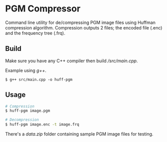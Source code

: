 # PGM Compressor

Command line utility for de/compressing PGM image files using Huffman compression algorithm. Compression outputs 2 files; the encoded file (.enc) and the frequency tree (.frq).

## Build
Make sure you have any C++ compiler then build  */src/main.cpp*.

Example using *g++*.
```
$ g++ src/main.cpp -o huff-pgm
```
## Usage
```sh
# Compression
$ huff-pgm image.pgm

# Decompression
$ huff-pgm image.enc -t image.frq
```
There's a *data.zip* folder containing sample PGM image files for testing.
